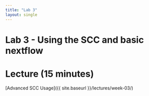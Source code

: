 ```yaml
---
title: "Lab 3"
layout: single
---
```


# Lab 3 - Using the SCC and basic nextflow

# Lecture (15 minutes)

[Advanced SCC Usage]({{ site.baseurl }}/lectures/week-03/)
